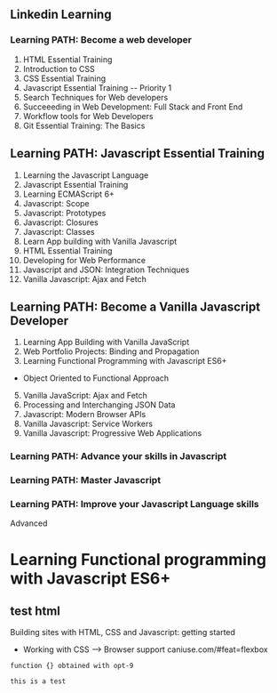 ## Linkedin Learning
  
### Learning PATH: Become a web developer
1. HTML Essential Training
2. Introduction to CSS
3. CSS Essential Training
4. Javascript Essential Training  -- Priority 1
5. Search Techniques for Web developers
6. Succeeeding in Web Development: Full Stack and Front End
7. Workflow tools for Web Developers
8. Git Essential Training: The Basics

## Learning PATH: Javascript Essential Training
1. Learning the Javascript Language
2. Javascript Essential Training
3. Learning ECMAScript 6+
4. Javascript: Scope
5. Javascript: Prototypes
6. Javascript: Closures
7. Javascript: Classes
8. Learn App building with Vanilla Javascript
9. HTML Essential Training
10. Developing for Web Performance
11. Javascript and JSON: Integration Techniques
12. Vanilla Javascript: Ajax and Fetch

## Learning PATH: Become a Vanilla Javascript Developer
1. Learning App Building with Vanilla JavaScript
2. Web Portfolio Projects: Binding and Propagation
3. Learning Functional Programming with Javascript ES6+
 - Object Oriented to Functional Approach
5. Vanilla JavaScript: Ajax and Fetch
6. Processing and Interchanging JSON Data
7. Javascript: Modern Browser APIs
8. Vanilla Javascript: Service Workers
9. Vanilla Javascript: Progressive Web Applications



### Learning PATH: Advance your skills in Javascript



### Learning PATH: Master Javascript

### Learning PATH: Improve your Javascript Language skills
Advanced
# Learning Functional programming with Javascript ES6+


## test html
Building sites with HTML, CSS and Javascript: getting started
- Working with CSS --> Browser support caniuse.com/#feat=flexbox


```
function {} obtained with opt-9
```
  
```
this is a test
```
